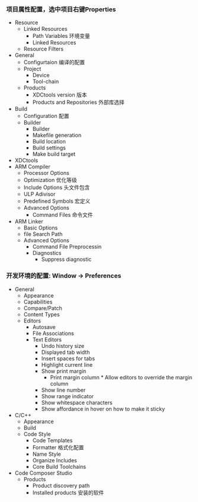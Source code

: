 ### 项目属性配置，选中项目右键Properties

* Resource
  * Linked Resources
    * Path Variables 环境变量
    * Linked Resources
  * Resource Filters
* General
  * Configurtaion 编译的配置
  * Project
    * Device
    * Tool-chain
  * Products
    * XDCtools version 版本
    * Products and Repositories 外部库选择
* Build
  * Configuration 配置
  * Builder
    * Builder
    * Makefile generation
    * Build location
    * Build settings
    * Make build target
 * XDCtools
 * ARM Compiler
   * Processor Options
   * Optimization 优化等级
   * Include Options 头文件包含
   * ULP Adivisor
   * Predefined Symbols 宏定义
   * Advanced Options
     * Command Files 命令文件
 * ARM Linker
   * Basic Options
   * file Search Path
   * Advanced Options
     * Command File Preprocessin
     * Diagnostics
       * Suppress diagnostic

### 开发环境的配置: Window -> Preferences

* General
  * Appearance
  * Capabilities
  * Compare/Patch
  * Content Types
  * Editors
    * Autosave
	* File Associations
	* Text Editors
      * Undo history size
      * Displayed tab width
      * Insert spaces for tabs
      * Highlight current line
      * Show print margin
        * Print margin column
		      * Allow editors to override the margin column
      * Show line number
      * Show range indicator
      * Show whitespace characters
      * Show affordance in hover on how to make it sticky
* C/C++
  * Appearance
  * Build
  * Code Style
    * Code Templates
	* Formatter 格式化配置
	* Name Style
	* Organize Includes
	* Core Build Toolchains
* Code Composer Studio
  * Products
    * Product discovery path
    * Installed products 安装的软件
